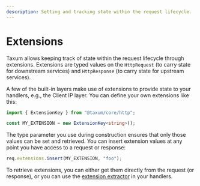 ```yaml
---
description: Setting and tracking state within the request lifecycle.
---
```


# Extensions

Taxum allows keeping track of state within the request lifecycle through extensions. Extensions are typed values on the
`HttpRequest` (to carry state for downstream services) and `HttpResponse` (to carry state for upstream services).

A few of the built-in layers make use of extensions to provide state to your handlers, e.g., the  Client IP layer. You
can define your own extensions like this:

```ts
import { ExtensionKey } from "@taxum/core/http";

const MY_EXTENSION = new ExtensionKey<string>();
```

The type parameter you use during construction ensures that only those values can be set and retrieved. You can insert
extension values at any point you have access to a request or response:

```ts
req.extensions.insert(MY_EXTENSION, "foo");
```

To retrieve extensions, you can either get them directly from the request (or response), or you can use the
[extension extractor](/guide/core-concepts/extract-handlers.html#extension-key-required) in your handlers.
